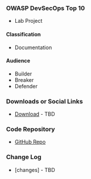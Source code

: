 ### OWASP DevSecOps Top 10
* Lab Project</span>

#### Classification

* <i class="fas fa-file-alt" style="color:#233e81;"></i> Documentation

#### Audience

* <i class="fas fa-toolbox" style="color:#233e81;"></i> Builder
* <i class="fas fa-hammer" style="color:#233e81;"></i> Breaker
* <i class="fas fa-shield-alt" style="color:#233e81;"></i> Defender

### Downloads or Social Links
* [Download](#) - TBD

### Code Repository
* [GitHub Repo](https://github.com/OWASP/www-project-devsecops-top-10)


### Change Log
* [changes] - TBD

